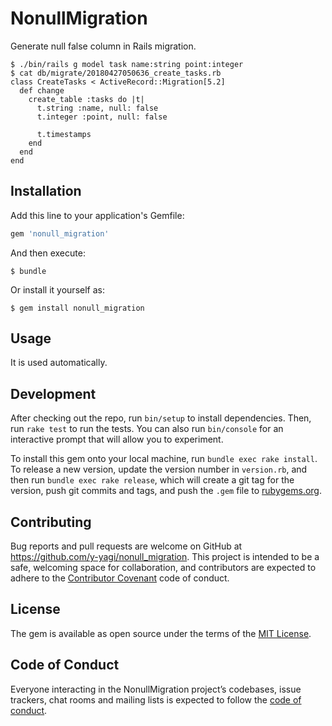 # NonullMigration

Generate null false column in Rails migration.

```
$ ./bin/rails g model task name:string point:integer
$ cat db/migrate/20180427050636_create_tasks.rb
class CreateTasks < ActiveRecord::Migration[5.2]
  def change
    create_table :tasks do |t|
      t.string :name, null: false
      t.integer :point, null: false

      t.timestamps
    end
  end
end
```

## Installation

Add this line to your application's Gemfile:

```ruby
gem 'nonull_migration'
```

And then execute:

    $ bundle

Or install it yourself as:

    $ gem install nonull_migration

## Usage

It is used automatically.

## Development

After checking out the repo, run `bin/setup` to install dependencies. Then, run `rake test` to run the tests. You can also run `bin/console` for an interactive prompt that will allow you to experiment.

To install this gem onto your local machine, run `bundle exec rake install`. To release a new version, update the version number in `version.rb`, and then run `bundle exec rake release`, which will create a git tag for the version, push git commits and tags, and push the `.gem` file to [rubygems.org](https://rubygems.org).

## Contributing

Bug reports and pull requests are welcome on GitHub at https://github.com/y-yagi/nonull_migration. This project is intended to be a safe, welcoming space for collaboration, and contributors are expected to adhere to the [Contributor Covenant](http://contributor-covenant.org) code of conduct.

## License

The gem is available as open source under the terms of the [MIT License](https://opensource.org/licenses/MIT).

## Code of Conduct

Everyone interacting in the NonullMigration project’s codebases, issue trackers, chat rooms and mailing lists is expected to follow the [code of conduct](https://github.com/y-yagi/nonull_migration/blob/master/CODE_OF_CONDUCT.md).
